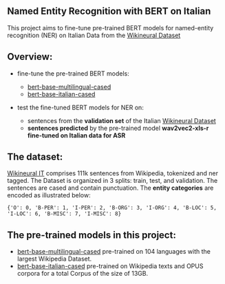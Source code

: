 ## Named Entity Recognition with BERT on Italian  

This project aims to fine-tune pre-trained BERT models for named-entity recognition (NER) on Italian Data from the  [Wikineural Dataset](https://github.com/Babelscape/wikineural/tree/master/data/wikineural/it)

## Overview:
- fine-tune the pre-trained BERT models:
  - [bert-base-multilingual-cased](https://huggingface.co/bert-base-multilingual-cased) 
  - [bert-base-italian-cased](https://huggingface.co/dbmdz/bert-base-italian-cased) 

- test the fine-tuned BERT models for NER on:
  - sentences from the **validation set** of the Italian [Wikineural Dataset](https://github.com/Babelscape/wikineural/tree/master/data/wikineural/it)
  - **sentences predicted** by the pre-trained model **wav2vec2-xls-r fine-tuned on Italian data for ASR**

## The dataset:
[Wikineural IT](https://github.com/Babelscape/wikineural/tree/master/data/wikineural/it) comprises 111k sentences from Wikipedia, tokenized and ner tagged. The Dataset is organized in 3 splits: train, test, and validation. The sentences are cased and contain punctuation. The **entity categories** are  encoded as illustrated below:  
```
{'O': 0, 'B-PER': 1, 'I-PER': 2, 'B-ORG': 3, 'I-ORG': 4, 'B-LOC': 5, 'I-LOC': 6, 'B-MISC': 7, 'I-MISC': 8}
```
## The pre-trained models in this project: 
  - [bert-base-multilingual-cased](https://huggingface.co/bert-base-multilingual-cased) pre-trained on 104 languages with the largest Wikipedia Dataset.  
  - [bert-base-italian-cased](https://huggingface.co/dbmdz/bert-base-italian-cased) pre-trained on Wikipedia texts and OPUS corpora for a total Corpus of the size of 13GB.

